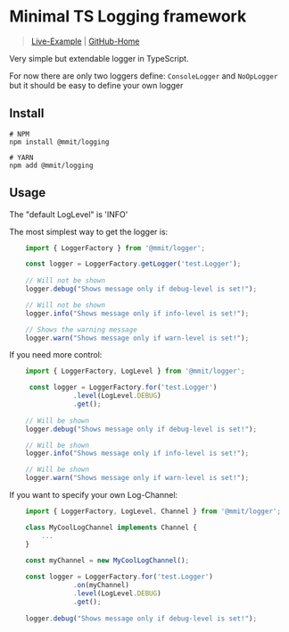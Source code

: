 # Minimal TS Logging framework 
> [Live-Example]() | [GitHub-Home](https://github.com/MikeMitterer/ts-logging)

Very simple but extendable logger in TypeScript.

For now there are only two loggers define: `ConsoleLogger` and `NoOpLogger` but it
should be easy to define your own logger

## Install

    # NPM
    npm install @mmit/logging
    
    # YARN
    npm add @mmit/logging
        
## Usage

The "default LogLevel" is 'INFO'

The most simplest way to get the logger is:

```typescript
    import { LoggerFactory } from '@mmit/logger';

    const logger = LoggerFactory.getLogger('test.Logger');
    
    // Will not be shown
    logger.debug("Shows message only if debug-level is set!");

    // Will not be shown
    logger.info("Shows message only if info-level is set!");

    // Shows the warning message 
    logger.warn("Shows message only if warn-level is set!");
```

If you need more control:

```typescript
    import { LoggerFactory, LogLevel } from '@mmit/logger';

     const logger = LoggerFactory.for('test.Logger')
                .level(LogLevel.DEBUG)
                .get();
    
    // Will be shown
    logger.debug("Shows message only if debug-level is set!");

    // Will be shown
    logger.info("Shows message only if info-level is set!");

    // Will be shown
    logger.warn("Shows message only if warn-level is set!");
```

If you want to specify your own Log-Channel:

```typescript
    import { LoggerFactory, LogLevel, Channel } from '@mmit/logger';

    class MyCoolLogChannel implements Channel {
        ...
    }

    const myChannel = new MyCoolLogChannel();
    
    const logger = LoggerFactory.for('test.Logger')
                .on(myChannel)
                .level(LogLevel.DEBUG)
                .get();
    
    logger.debug("Shows message only if debug-level is set!");
```    
